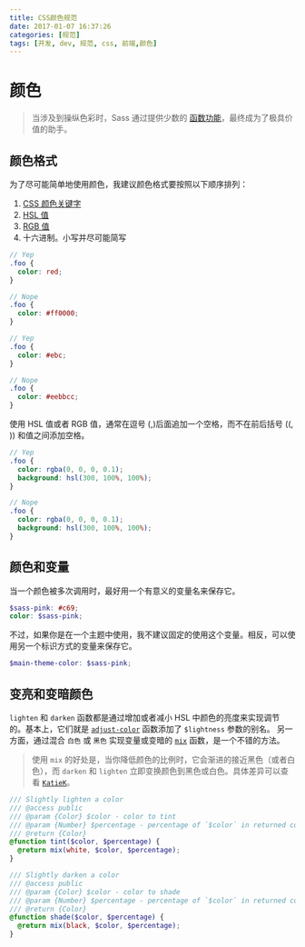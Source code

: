 ```yaml
---
title: CSS颜色规范
date: 2017-01-07 16:37:26
categories: [规范]
tags: [开发, dev, 规范, css, 前端,颜色]
---
```


# 颜色

> 当涉及到操纵色彩时，Sass 通过提供少数的 [函数功能](http://sass-lang.com/documentation/Sass/Script/Functions.html)，最终成为了极具价值的助手。

## 颜色格式

为了尽可能简单地使用颜色，我建议颜色格式要按照以下顺序排列：

1.  [CSS 颜色关键字](https://www.w3.org/TR/css3-color/#svg-color)
2.  [HSL 值](http://en.wikipedia.org/wiki/HSL_and_HSV)
3.  [RGB 值](http://en.wikipedia.org/wiki/RGB_color_model)
4.  十六进制。小写并尽可能简写

```scss
// Yep
.foo {
  color: red;
}

// Nope
.foo {
  color: #ff0000;
}

// Yep
.foo {
  color: #ebc;
}

// Nope
.foo {
  color: #eebbcc;
}
```

使用 HSL 值或者 RGB 值，通常在逗号 (,)后面追加一个空格，而不在前后括号 ((, )) 和值之间添加空格。

```scss
// Yep
.foo {
  color: rgba(0, 0, 0, 0.1);
  background: hsl(300, 100%, 100%);
}

// Nope
.foo {
  color: rgba(0, 0, 0, 0.1);
  background: hsl(300, 100%, 100%);
}
```

## 颜色和变量

当一个颜色被多次调用时，最好用一个有意义的变量名来保存它。

```scss
$sass-pink: #c69;
color: $sass-pink;
```

不过，如果你是在一个主题中使用，我不建议固定的使用这个变量。相反，可以使用另一个标识方式的变量来保存它。

```scss
$main-theme-color: $sass-pink;
```

## 变亮和变暗颜色

`lighten` 和 `darken` 函数都是通过增加或者减小 HSL 中颜色的亮度来实现调节的。基本上，它们就是 [`adjust-color`](http://sass-lang.com/documentation/Sass/Script/Functions.html#adjust_color-instance_method) 函数添加了 `$lightness` 参数的别名。
另一方面，通过混合 `白色` 或 `黑色` 实现变量或变暗的 [`mix`](http://sass-lang.com/documentation/Sass/Script/Functions.html#mix-instance_method) 函数，是一个不错的方法。

> 使用 `mix` 的好处是，当你降低颜色的比例时，它会渐进的接近黑色（或者白色），而 `darken` 和 `lighten` 立即变换颜色到黑色或白色。具体差异可以查看 [`KatieK`](http://codepen.io/KatieK2/pen/tejhz/)。

```scss
/// Slightly lighten a color
/// @access public
/// @param {Color} $color - color to tint
/// @param {Number} $percentage - percentage of `$color` in returned color
/// @return {Color}
@function tint($color, $percentage) {
  @return mix(white, $color, $percentage);
}

/// Slightly darken a color
/// @access public
/// @param {Color} $color - color to shade
/// @param {Number} $percentage - percentage of `$color` in returned color
/// @return {Color}
@function shade($color, $percentage) {
  @return mix(black, $color, $percentage);
}
```
